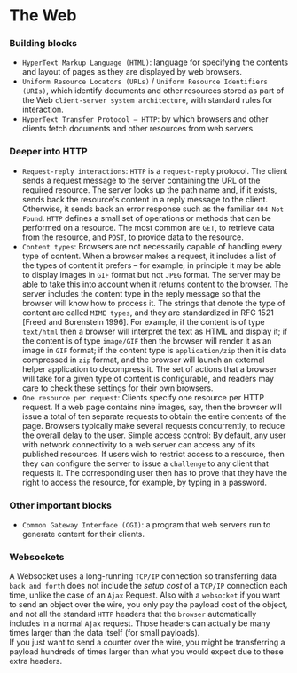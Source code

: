 # The Web


### Building blocks
* `HyperText Markup Language (HTML)`: language for specifying the contents and layout of pages as they are displayed by web browsers.
* `Uniform Resource Locators (URLs)` / `Uniform Resource Identifiers (URIs)`, which identify documents and other resources stored as part of the Web `client-server system architecture`, with standard rules for interaction.
* `HyperText Transfer Protocol – HTTP`: by which browsers and other clients fetch documents and other resources from web servers.

### Deeper into HTTP
* `Request-reply interactions`: `HTTP` is a `request-reply` protocol. The client sends a request message to the server containing the URL of the required resource. The server looks up the path name and, if it exists, sends back the resource's content in a reply message to the client. Otherwise, it sends back an error response such as the familiar `404 Not Found`. `HTTP` defines a small set of operations or methods that can be performed on a resource. The most common are `GET`, to retrieve data from the resource, and `POST`, to provide data to the resource.
* `Content types`: Browsers are not necessarily capable of handling every type of content. When a browser makes a request, it includes a list of the types of content it prefers – for example, in principle it may be able to display images in `GIF` format but not `JPEG` format. The server may be able to take this into account when it returns content to the browser. The server includes the content type in the reply message so that the browser will know how to process it. The strings that denote the type of content are called `MIME types`, and they are standardized in RFC 1521 [Freed and Borenstein 1996]. For example, if the content is of type `text/html` then a browser will interpret the text as HTML and display it; if the content is of type `image/GIF` then the browser will render it as an image in `GIF` format; if the content type is `application/zip` then it is data compressed in `zip` format, and the browser will launch an external helper application to decompress it. The set of actions that a browser will take for a given type of content is configurable, and readers may care to check these settings for their own browsers.
* `One resource per request`: Clients specify one resource per HTTP request. If a web page contains nine images, say, then the browser will issue a total of ten separate requests to obtain the entire contents of the page. Browsers typically make several requests concurrently, to reduce the overall delay to the user. Simple access control: By default, any user with network connectivity to a web server can access any of its published resources. If users wish to restrict access to a resource, then they can configure the server to issue a `challenge` to any client that requests it. The corresponding user then has to prove that they have the right to access the resource, for example, by typing in a password.

### Other important blocks
* `Common Gateway Interface (CGI)`: a program that web servers run to generate content for their clients.

### Websockets
A Websocket uses a long-running `TCP/IP` connection so transferring data `back and forth` does not include the *setup cost* of a `TCP/IP` connection each time, unlike the case of an `Ajax` Request. 
Also with a `websocket` if you want to send an object over the wire, you only pay the payload cost of the object, and not all the standard `HTTP` headers that the `browser` automatically includes in a normal `Ajax` request. Those headers can actually be many times larger than the data itself (for small payloads).  
If you just want to send a counter over the wire, you might be transferring a payload hundreds of times larger than what you would expect due to these extra headers.  